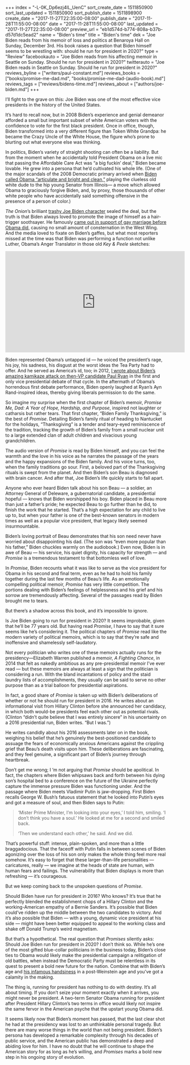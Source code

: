 +++
index = "-L-0K_Dp6ezj4lL_UenC"
sort_create_date = 1511850900
sort_last_updated = 1511850900
sort_publish_date = 1511898900
create_date = "2017-11-27T22:35:00-08:00"
publish_date = "2017-11-28T11:55:00-08:00"
date = "2017-11-28T11:55:00-08:00"
last_updated = "2017-11-27T22:35:00-08:00"
preview_url = "eb1d574d-b774-808a-b37b-d57d1dc5ead2"
name = "Biden's time"
title = "Biden's time"
dek = "Joe Biden reads from his memoir of loss and politics at Benaroya Hall on Sunday, December 3rd. His book raises a question that Biden himself seems to be wrestling with: should he run for president in 2020?"
type = "Review"
facebookauto = "Joe Biden reads from his affecting memoir in Seattle on Sunday. Should he run for president in 2020?"
twitterauto = "Joe Biden reads in Seattle on Sunday. Should he run for president in 2020?"
reviews_byline = ["writers/paul-constant.md"]
reviews_books = ["books/promise-me-dad.md", "books/promise-me-dad-(audio-book).md"]
reviews_tags = ["reviews/bidens-time.md"]
reviews_about = ["authors/joe-biden.md"]
+++

I’ll fight to the grave on this: Joe Biden was one of the most effective vice presidents in the history of the United States. 

It’s hard to recall now, but in 2008 Biden’s experience and genial demeanor afforded a small but important subset of white American voters with the confidence to vote for the first black president. Once in office, though, Biden transformed into a very different figure than Token White Grandpa: he became the Crazy Uncle of the White House, the figure who’s prone to blurting out what everyone else was thinking.

In politics, Biden’s variety of straight shooting can often be a liability. But from the moment when he accidentally told President Obama on a live mic that passing the Affordable Care Act was “a big fuckin’ deal,” Biden became lovable. He grew into a persona that he’d cultivated his whole life. (One of the major scandals of the 2008 Democratic primary arrived when [Biden called Obama “articulate and bright and clean,”](http://www.cnn.com/2007/POLITICS/01/31/biden.obama/) playing the clueless old white dude to the hip young Senator from Illinois— a move which allowed Obama to graciously forgive Biden, and, by proxy, those thousands of other white people who have accidentally said something offensive in the presence of a person of color.) 

*The Onion*’s brilliant [trashy Joe Biden character](https://www.theonion.com/tag/joseph-biden) sealed the deal, but the truth is that Biden always loved to promote the image of himself as a hair-trigger soothsayer. He famously [came out in support of gay marriage before Obama did]( https://www.politico.com/story/2014/04/joe-biden-gay-marriage-white-house-response-105744), causing no small amount of consternation in the West Wing. And the media loved to fixate on Biden’s gaffes, but what most reporters missed at the time was that Biden was performing a function not unlike Luther, Obama’s Anger Translator in those old *Key & Peele* sketches: 

<iframe width="560" height="315" src="https://www.youtube.com/embed/-qv7k2_lc0M" frameborder="0" allowfullscreen></iframe>

Biden represented Obama’s untapped id — he voiced the president’s rage, his joy, his sadness, his disgust at the worst ideas the Tea Party had to offer. And he served as America’s id, too; in 2012, [I wrote about Biden’s amazing kamikaze attack on then-VP candidate Paul Ryan]( http://www.thestranger.com/slog/archives/2012/10/11/joe-biden-beat-the-shit-out-of-the-brains-of-the-republican-party-tonight-and-he-did-it-for-you) in the first and only vice presidential debate of that cycle. In the aftermath of Obama’s horrendous first debate performance, Biden openly laughed at Ryan’s Ayn Rand-inspired ideas, thereby giving liberals permission to do the same.

So imagine my surprise when the first chapter of Biden’s memoir, *Promise Me, Dad: A Year of Hope, Hardship, and Purpose*, inspired not laughter or catharsis but rather tears. That first chapter, “Biden Family Thanksgiving,” is the best of *Promise*. Detailing Biden’s family ritual of heading to Nantucket for the holidays, “Thanksgiving” is a tender and teary-eyed reminiscence of the tradition, tracking the growth of Biden’s family from a small nuclear unit to a large extended clan of adult children and vivacious young grandchildren.

The audio version of *Promise* is read by Biden himself, and you can feel the warmth and the love in his voice as he narrates the passage of the years and the happy expansions of the Biden family. And his voice turns, too, when the family traditions go sour. First, a beloved part of the Thanksgiving rituals is swept from the planet. And then Biden’s son Beau is diagnosed with brain cancer. And after that, Joe Biden’s life quickly starts to fall apart.

Anyone who ever heard Biden talk about his son Beau — a soldier, an Attorney General of Deleware, a gubernatorial candidate, a presidential hopeful — knows that Biden worshipped his boy. Biden placed in Beau more than just a father’s pride; he expected Beau to go further than he did, to finish the work that he started. That’s a high expectation for any child to live up to, but when your father is one of the best-known senators in modern times as well as a popular vice president, that legacy likely seemed insurmountable.

Biden’s loving portrait of Beau demonstrates that his son need never have worried about disappointing his dad. (The son was “even more popular than his father,” Biden chuckles warmly on the audiobook.) Even now, Biden is in awe of Beau — his service, his quiet dignity, his capacity for strength — and *Promise* is a tremendous testament to that bottomless well of love. 

In *Promise*, Biden recounts what it was like to serve as the vice president for Obama in his second and final term, even as he had to hold his family together during the last few months of Beau’s life. As an emotionally compelling political memoir, *Promise* has very little competition. The portions dealing with Biden’s feelings of helplessness and his grief and his sorrow are tremendously affecting. Several of the passages read by Biden brought me to tears.

But there’s a shadow across this book, and it’s impossible to ignore.

<div class="break"></div>

Is Joe Biden going to run for president in 2020? It seems improbable, given that he’ll be 77 years old. But having read *Promise*, I have to say that it sure seems like he’s considering it. The political chapters of *Promise* read like the modern variety of political memoirs, which is to say that they’re safe and inoffensive and shamelessly self-laudatory. 

Not every politician who writes one of these memoirs actually runs for the presidency—Elizabeth Warren published a memoir, *A Fighting Chance*, in 2014 that felt as nakedly ambitious as any pre-presidential memoir I’ve ever read — but these memoirs are always at least a sign that the politician is considering a run. With the bland incantations of policy and the staid laundry lists of accomplishments, they usually can be said to serve no other purpose than as a trial balloon for presidential aspirations.

In fact, a good share of *Promise* is taken up with Biden’s deliberations of whether or not he should run for president in 2016. He writes about an informational visit from Hillary Clinton before she announced her candidacy, in which both would-be presidents feel each other out as potential rivals. (Clinton “didn’t quite believe that I was entirely sincere” in his uncertainty on a 2016 presidential run, Biden writes. “But I was.”)

He writes candidly about his 2016 assessments later on in the book, weighing his belief that he’s genuinely the best-positioned candidate to assuage the fears of economically anxious Americans against the crippling grief that Beau’s death visits upon him. These deliberations are fascinating, and they feel genuine, a significant part of Biden’s journey through heartbreak.

Don’t get me wrong; I ‘m not arguing that *Promise* should be apolitical. In fact, the chapters where Biden whipsaws back and forth between his dying son’s hospital bed to a conference on the future of the Ukraine perfectly capture the immense pressure Biden was functioning under. And the passage where Biden meets Vladimir Putin is jaw-dropping. First Biden recalls George W. Bush’s fatuous statement that he looked into Putin’s eyes and got a measure of soul, and then Biden says to Putin:

<blockquote><p>‘Mister Prime Minister, I’m looking into your eyes,’ I told him, smiling. ‘I don’t think you have a soul.’ He looked at me for a second and smiled back.</p>
<p>‘Then we understand each other,’ he said. And we did.</p></blockquote>

That’s powerful stuff: intense, plain-spoken, and more than a little braggadocious. That the faceoff with Putin falls in between scenes of Biden agonizing over the loss of his son only makes the whole thing feel more real somehow. It’s easy to forget that these larger-than-life personalities — caricatures, really — we imagine at the heads of state are human, with human fears and failings. The vulnerability that Biden displays is more than refreshing — it’s courageous.

<div class="break"></div>

But we keep coming back to the unspoken questions of *Promise*.

Should Biden have run for president in 2016? Who knows? It’s true that he perfectly blended the establishment chops of a Hillary Clinton and the working-American empathy of a Bernie Sanders. It’s possible that Biden could’ve ridden up the middle between the two candidates to victory. And it’s also possible that Biden — with a young, dynamic vice president at his side — might have been better equipped to appeal to the working class and shake off Donald Trump’s weird magnetism.

But that’s a hypothetical. The real question that *Promises* silently asks: Should Joe Biden run for president in 2020? I don’t think so. While he’s one of the most gifted blue-collar politicians in the business today, Biden’s close ties to Obama would likely make the presidential campaign a relitigation of old battles, when instead the Democratic Party must be relentless in its quest to present a bold new future for the nation. Combine that with Biden’s age and [his infamous handsiness]( http://gawker.com/joe-biden-we-need-to-talk-about-the-way-you-touch-wome-1686648038) in a post-Weinstein age and you’ve got a calamity in the making.

The thing is, running for president has nothing to do with destiny. It’s all about timing. If you don’t seize your moment exactly when it arrives, you might never be president. A two-term Senator Obama running for president after President Hillary Clinton’s two terms in office would likely not inspire the same fervor in the American psyche that the upstart young Obama did. 

It seems likely now that Biden’s moment has passed, that the last clear shot he had at the presidency was lost to an unthinkable personal tragedy. But there are many worse things in the world than not being president. Biden’s persona has developed a remarkable complexity through his decades of public service, and the American public has demonstrated a deep and abiding love for him. I have no doubt that he will continue to shape the American story for as long as he’s willing, and *Promises* marks a bold new step in his ongoing story of evolution.
